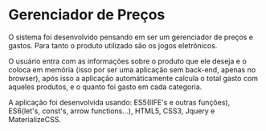 # Gerenciador de Preços 


O sistema foi desenvolvido pensando em ser um gerenciador de preços e gastos. Para tanto o produto utilizado são os jogos eletrônicos. 

O usuário entra com as informações sobre o produto que ele deseja e o coloca em memória (isso por ser uma aplicação sem back-end, apenas no browser), após isso a aplicação automáticamente calcula o total gasto com aqueles produtos, e o quanto foi gasto em cada categoria. 

A aplicação foi desenvolvida usando: ES5(IIFE's e outras funções), ES6(let's, const's, arrow functions...), HTML5, CSS3, Jquery e MaterializeCSS. 
